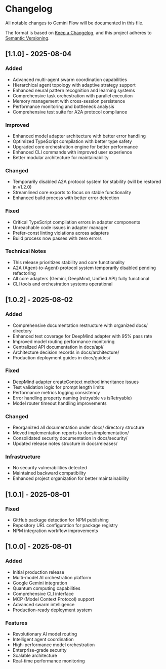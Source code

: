 # Changelog

All notable changes to Gemini Flow will be documented in this file.

The format is based on [Keep a Changelog](https://keepachangelog.com/en/1.0.0/),
and this project adheres to [Semantic Versioning](https://semver.org/spec/v2.0.0.html).

## [1.1.0] - 2025-08-04

### Added
- Advanced multi-agent swarm coordination capabilities
- Hierarchical agent topology with adaptive strategy support
- Enhanced neural pattern recognition and learning systems
- Comprehensive task orchestration with parallel execution
- Memory management with cross-session persistence
- Performance monitoring and bottleneck analysis
- Comprehensive test suite for A2A protocol compliance

### Improved
- Enhanced model adapter architecture with better error handling
- Optimized TypeScript compilation with better type safety
- Upgraded core orchestration engine for better performance
- Enhanced CLI commands with improved user experience
- Better modular architecture for maintainability

### Changed
- Temporarily disabled A2A protocol system for stability (will be restored in v1.2.0)
- Streamlined core exports to focus on stable functionality
- Enhanced build process with better error detection

### Fixed
- Critical TypeScript compilation errors in adapter components
- Unreachable code issues in adapter manager
- Prefer-const linting violations across adapters
- Build process now passes with zero errors

### Technical Notes
- This release prioritizes stability and core functionality
- A2A (Agent-to-Agent) protocol system temporarily disabled pending refactoring
- All core adapters (Gemini, DeepMind, Unified API) fully functional
- CLI tools and orchestration systems operational

## [1.0.2] - 2025-08-02

### Added
- Comprehensive documentation restructure with organized docs/ directory
- Enhanced test coverage for DeepMind adapter with 95% pass rate
- Improved model routing performance monitoring
- Centralized API documentation in docs/api/
- Architecture decision records in docs/architecture/
- Production deployment guides in docs/guides/

### Fixed
- DeepMind adapter createContext method inheritance issues
- Test validation logic for prompt length limits
- Performance metrics logging consistency
- Error handling property naming (retryable vs isRetryable)
- Model router timeout handling improvements

### Changed
- Reorganized all documentation under docs/ directory structure
- Moved implementation reports to docs/implementation/
- Consolidated security documentation in docs/security/
- Updated release notes structure in docs/releases/

### Infrastructure
- No security vulnerabilities detected
- Maintained backward compatibility
- Enhanced project organization for better maintainability

## [1.0.1] - 2025-08-01

### Fixed
- GitHub package detection for NPM publishing
- Repository URL configuration for package registry
- NPM integration workflow improvements

## [1.0.0] - 2025-08-01

### Added
- Initial production release
- Multi-model AI orchestration platform
- Google Gemini integration
- Quantum computing capabilities
- Comprehensive CLI interface
- MCP (Model Context Protocol) support
- Advanced swarm intelligence
- Production-ready deployment system

### Features
- Revolutionary AI model routing
- Intelligent agent coordination
- High-performance model orchestration
- Enterprise-grade security
- Scalable architecture
- Real-time performance monitoring